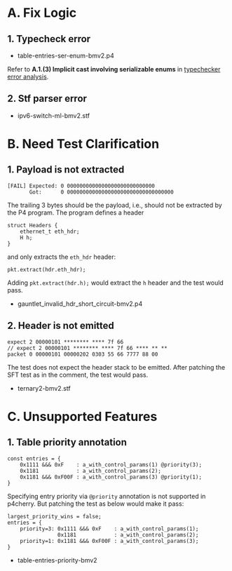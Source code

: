 # A. Fix Logic

## 1. Typecheck error

* table-entries-ser-enum-bmv2.p4

Refer to **A.1.(3) Implicit cast involving serializable enums** in [typechecker error analysis](typecheck-pos.analysis.md).

## 2. Stf parser error

* ipv6-switch-ml-bmv2.stf

# B. Need Test Clarification

## 1. Payload is not extracted

```plaintext
[FAIL] Expected: 0 0000000000000000000000000000
       Got:      0 0000000000000000000000000000000000
```

The trailing 3 bytes should be the payload, i.e., should not be extracted by the P4 program.
The program defines a header

```p4
struct Headers {
    ethernet_t eth_hdr;
    H h;
}
```

and only extracts the `eth_hdr` header:

```p4
pkt.extract(hdr.eth_hdr);
```

Adding `pkt.extract(hdr.h);` would extract the `h` header and the test would pass.

* gauntlet_invalid_hdr_short_circuit-bmv2.p4

## 2. Header is not emitted

```plaintext
expect 2 00000101 ******** **** 7f 66
// expect 2 00000101 ******** **** 7f 66 **** ** **
packet 0 00000101 00000202 0303 55 66 7777 88 00
```

The test does not expect the header stack to be emitted.
After patching the SFT test as in the comment, the test would pass.

* ternary2-bmv2.stf

# C. Unsupported Features

## 1. Table priority annotation

```p4
const entries = {
    0x1111 &&& 0xF    : a_with_control_params(1) @priority(3);
    0x1181            : a_with_control_params(2);
    0x1181 &&& 0xF00F : a_with_control_params(3) @priority(1);
}
```

Specifying entry priority via `@priority` annotation is not supported in p4cherry.
But patching the test as below would make it pass:

```p4
largest_priority_wins = false;
entries = {
    priority=3: 0x1111 &&& 0xF    : a_with_control_params(1);
                0x1181            : a_with_control_params(2);
    priority=1: 0x1181 &&& 0xF00F : a_with_control_params(3);
}
```

* table-entries-priority-bmv2
